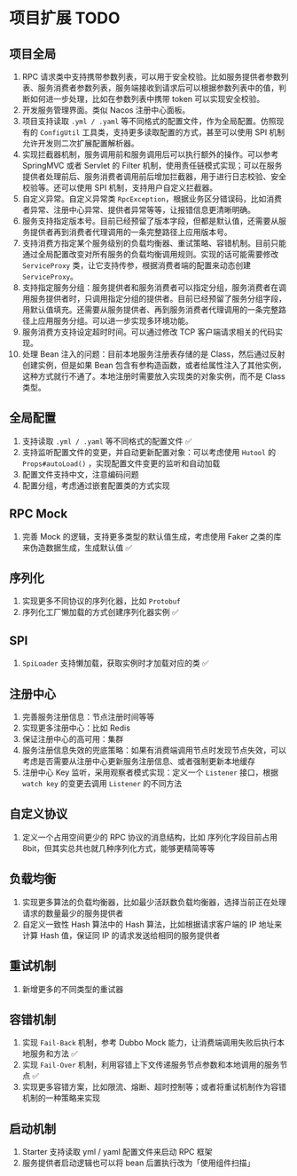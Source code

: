 # 项目扩展 TODO

## 项目全局

1. RPC 请求类中支持携带参数列表，可以用于安全校验。比如服务提供者参数列表、服务消费者参数列表，服务端接收到请求后可以根据参数列表中的值，判断如何进一步处理，比如在参数列表中携带
   token 可以实现安全校验。
2. 开发服务管理界面。类似 Nacos 注册中心面板。
3. 项目支持读取 `.yml / .yaml` 等不同格式的配置文件，作为全局配置。仿照现有的 `ConfigUtil`
   工具类，支持更多读取配置的方式，甚至可以使用 SPI 机制允许开发则二次扩展配置解析器。
4. 实现拦截器机制，服务调用前和服务调用后可以执行额外的操作。可以参考 SpringMVC 或者 Servlet 的 Filter
   机制，使用责任链模式实现；可以在服务提供者处理前后、服务消费者调用前后增加拦截器，用于进行日志校验、安全校验等。还可以使用
   SPI 机制，支持用户自定义拦截器。
5. 自定义异常。自定义异常类 `RpcException`，根据业务区分错误码，比如消费者异常、注册中心异常、提供者异常等等，让报错信息更清晰明确。
6. 服务支持指定版本号。目前已经预留了版本字段，但都是默认值，还需要从服务提供者再到消费者代理调用的一条完整路径上应用版本号。
7. 支持消费方指定某个服务级别的负载均衡器、重试策略、容错机制。目前只能通过全局配置改变对所有服务的负载均衡调用规则。实现的话可能需要修改 `ServiceProxy`
类，让它支持传参，根据消费者端的配置来动态创建 `ServiceProxy`。
8. 支持指定服务分组：服务提供者和服务消费者可以指定分组，服务消费者在调用服务提供者时，只调用指定分组的提供者。目前已经预留了服务分组字段，用默认值填充。还需要从服务提供者、再到服务消费者代理调用的一条完整路径上应用服务分组。可以进一步实现多环境功能。
9. 服务消费方支持设定超时时间。可以通过修改 TCP 客户端请求相关的代码实现。
10. 处理 Bean 注入的问题：目前本地服务注册表存储的是 Class，然后通过反射创建实例，但是如果 Bean 包含有参构造函数，或者给属性注入了其他实例，这种方式就行不通了。本地注册时需要放入实现类的对象实例，而不是 Class 类型。

## 全局配置

1. 支持读取 `.yml / .yaml` 等不同格式的配置文件 ✅
2. 支持监听配置文件的变更，并自动更新配置对象：可以考虑使用 `Hutool` 的 `Props#autoLoad()`
   ，实现配置文件变更的监听和自动加载
3. 配置文件支持中文，注意编码问题
4. 配置分组，考虑通过嵌套配置类的方式实现

## RPC Mock

1. 完善 Mock 的逻辑，支持更多类型的默认值生成，考虑使用 Faker 之类的库来伪造数据生成，生成默认值 ✅

## 序列化

1. 实现更多不同协议的序列化器，比如 `Protobuf`
2. 序列化工厂懒加载的方式创建序列化器实例 ✅

## SPI

1. `SpiLoader` 支持懒加载，获取实例时才加载对应的类 ✅

## 注册中心

1. 完善服务注册信息：节点注册时间等等
2. 实现更多注册中心：比如 Redis
3. 保证注册中心的高可用：集群
4. 服务注册信息失效的兜底策略：如果有消费端调用节点时发现节点失效，可以考虑是否需要从注册中心更新服务注册信息、或者强制更新本地缓存
5. 注册中心 Key 监听，采用观察者模式实现：定义一个 `Listener` 接口，根据 `watch key`
   的变更去调用 `Listener` 的不同方法

## 自定义协议

1. 定义一个占用空间更少的 RPC 协议的消息结构，比如 序列化字段目前占用 8bit，但其实总共也就几种序列化方式，能够更精简等等

## 负载均衡

1. 实现更多算法的负载均衡器，比如最少活跃数负载均衡器，选择当前正在处理请求的数量最少的服务提供者
2. 自定义一致性 Hash 算法中的 Hash 算法，比如根据请求客户端的 IP 地址来计算 Hash 值，保证同 IP
   的请求发送给相同的服务提供者

## 重试机制

1. 新增更多的不同类型的重试器

## 容错机制

1. 实现 `Fail-Back` 机制，参考 Dubbo Mock 能力，让消费端调用失败后执行本地服务和方法 ✅
2. 实现 `Fail-Over` 机制，利用容错上下文传递服务节点参数和本地调用的服务节点 ✅
3. 实现更多容错方案，比如限流、熔断、超时控制等；或者将重试机制作为容错机制的一种策略来实现

## 启动机制

1. Starter 支持读取 yml / yaml 配置文件来启动 RPC 框架
2. 服务提供者启动逻辑也可以将 bean 后置执行改为「使用组件扫描」